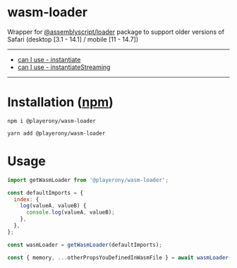 # wasm-loader

Wrapper for [@assemblyscript/loader](https://www.npmjs.com/package/@assemblyscript/loader) package to support older versions of Safari (desktop [3.1 - 14.1] / mobile [11 - 14.7])

---

- [can I use - instantiate](https://caniuse.com/?search=instantiate)
- [can I use - instantiateStreaming](https://caniuse.com/?search=instantiateStreaming)

---

# Installation ([npm](https://www.npmjs.com/package/@playerony/wasm-loader))

```
npm i @playerony/wasm-loader
```

```
yarn add @playerony/wasm-loader
```

# Usage

```js
import getWasmLoader from '@playerony/wasm-loader';

const defaultImports = {
  index: {
    log(valueA, valueB) {
      console.log(valueA, valueB);
    },
  },
};

const wasmLoader = getWasmLoader(defaultImports);

const { memory, ...otherPropsYouDefinedInWasmFile } = await wasmLoader('/build/optimized.wasm');
```
